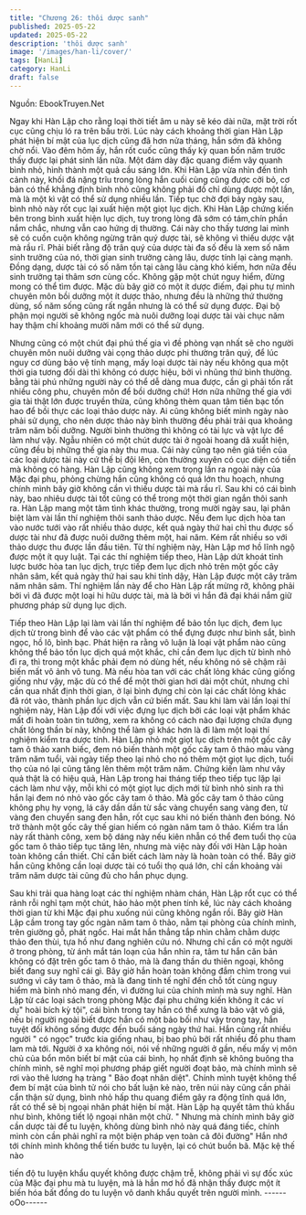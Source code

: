 ```yaml
---
title: "Chương 26: thôi dược sanh"
published: 2025-05-22
updated: 2025-05-22
description: 'thôi dược sanh'
image: '/images/han-li/cover/'
tags: [HanLi]
category: HanLi
draft: false
---
```


Nguồn: EbookTruyen.Net

Ngay khi Hàn Lập cho rằng loại thời tiết âm u này sẽ kéo dài nữa,
mặt trời rốt cục cũng chịu ló ra trên bầu trời.
Lúc này cách khoảng thời gian Hàn Lập phát hiện bí mật của lục
dịch cũng đã hơn nửa tháng, hắn sớm đã không chờ nổi. Vào
đêm hôm ấy, hắn rốt cuốc cũng thấy kỳ quan bốn năm trước thấy
được lại phát sinh lần nữa. Một đám dày đặc quang điểm vây
quanh bình nhỏ, hình thành một quả cầu sáng lớn.
Khi Hàn Lập vừa nhìn đến tình cảnh này, khối đá nặng trĩu trong
lòng hắn cuối cùng cũng được cởi bỏ, cơ bản có thể khẳng định
bình nhỏ cũng không phải đồ chỉ dùng được một lần, mà là một kì
vật có thể sử dụng nhiều lần.
Tiếp tục chờ đợi bảy ngày sau, bình nhỏ này rốt cục lại xuất hiện
một giọt lục dịch. Khi Hàn Lập chứng kiến bên trong bình xuất
hiện lục dịch, tuy trong lòng đã sớm có tám,chín phần nắm chắc,
nhưng vẫn cao hứng dị thường. Cái này cho thấy tương lai mình
sẽ có cuồn cuộn không ngừng trân quý dược tài, sẽ không vì
thiếu dược vật mà rầu rĩ.
Phải biết rằng độ trân quý của dược tài đa số đều là xem số năm
sinh trưởng của nó, thời gian sinh trưởng càng lâu, dược tính lại
càng mạnh. Đồng dạng, dược tài có số năm tồn tại càng lâu càng
khó kiếm, hơn nữa đều sinh trưởng tại thâm sơn cùng cốc. Không
gặp một chút nguy hiểm, đừng mong có thể tìm được.
Mặc dù bây giờ có một ít dược điếm, đại phu tự mình chuyên
môn bồi dưỡng một ít dược thảo, nhưng đều là những thứ
thường dùng, số năm sống cũng rất ngắn nhưng là có thể sử
dụng được. Đại bộ phận mọi người sẽ không ngốc mà nuôi
dưỡng loại dược tài vài chục năm hay thậm chí khoảng mười
năm mới có thể sử dụng.

Nhưng cũng có một chút đại phú thế gia vì đề phòng vạn nhất sẽ
cho người chuyên môn nuôi dưỡng vài cọng thảo dược phi
thường trân quý, để lúc nguy cơ dùng bảo vệ tính mạng, mấy loại
dược tài này nếu không qua một thời gia tương đối dài thì không
có dược hiệu, bởi vì nhũng thứ bình thường. bằng tài phú những
người này có thể dễ dàng mua được, cần gì phải tốn rất nhiều
công phu, chuyên môn để bồi dưỡng chứ! Hơn nữa những thế
gia với gia tài thật lớn được truyền thừa, cũng không thèm quan
tâm tiền bạc tốn hao để bồi thực các loại thảo dược này. Ai cũng
không biết mình ngày nào phải sử dụng, cho nên dược thảo này
bình thường đều phải trải qua khoảng trăm năm bồi dưỡng.
Người bình thường thì không có tài lực và vật lực để làm như vậy.
Ngẫu nhiên có một chút dược tài ở ngoài hoang dã xuất hiện,
cũng đều bị những thế gia này thu mua. Cái này cũng tạo nên giá
tiền của các loại dược tài này cứ thế bị đội lên, còn thường xuyên
có cục diện có tiền mà không có hàng.
Hàn Lập cũng không xem trọng lần ra ngoài này của Mặc đại phu,
phỏng chừng hắn cũng không có quá lớn thu hoạch, nhưng chính
mình bây giờ không cần vì thiếu dược tài mà rầu rĩ. Sau khi có cái
bình này, bao nhiêu dược tài tốt cũng có thể trong một thời gian
ngắn thôi sanh ra.
Hàn Lập mang một tâm tình khác thường, trong mười ngày sau,
lại phân biệt làm vài lần thí nghiệm thôi sanh thảo dược.
Nếu đem lục dịch hòa tan vào nước tưới vào rất nhiều thảo dược,
kết quả ngày thứ hai chỉ thu được số dược tài như đã được nuôi
dưỡng thêm một, hai năm. Kém rất nhiều so với thảo dược thu
được lần đầu tiên. Từ thí nghiệm này, Hàn Lập mơ hồ lĩnh ngộ
được một ít quy luật.
Tại các thí nghiệm tiếp theo, Hàn Lập dứt khoát tỉnh lược bước
hòa tan lục dịch, trực tiếp đem lục dịch nhỏ trên một gốc cây nhân
sâm, kết quả ngày thứ hai sau khi tỉnh dậy, Hàn Lập được một
cây trăm năm nhân sâm. Thí nghiệm lần này để cho Hàn Lập rất
mừng rỡ, không phải bởi vì đã được một loại hi hữu dược tài, mà
là bởi vì hắn đã đại khái nắm giữ phương pháp sử dụng lục dịch.

Tiếp theo Hàn Lập lại làm vài lần thí nghiệm để bảo tồn lục dịch,
đem lục dịch từ trong bình để vào các vật phẩm có thể đựng
được như bình sắt, bình ngọc, hồ lô, bình bạc. Phát hiện ra rằng
vô luận là loại vật phẩm nào cũng không thể bảo tồn lục dịch quá
một khắc, chỉ cần đem lục dịch từ bình nhỏ đi ra, thì trong một
khắc phải đem nó dùng hết, nếu không nó sẽ chậm rãi biến mất
vô ảnh vô tung. Mà nếu hòa tan với các chất lỏng khác cũng
giống giống như vậy, mặc dù có thể để một thời gian hơi dài một
chút, nhưng chỉ cần qua nhất định thời gian, ở lại bình đựng chỉ
còn lại các chất lỏng khác đã rót vào, thành phần lục dịch vẫn cứ
biến mất.
Sau khi làm vài lần loại thí nghiệm này, Hàn Lập đối với việc đựng
lục dịch bởi các loại vật phẩm khác mất đi hoàn toàn tin tưởng,
xem ra không có cách nào đại lượng chứa đụng chất lỏng thần bí
này, không thể làm gì khác hơn là đi làm một loại thí nghiệm kiểm
tra dược tính.
Hàn Lập nhỏ một giọt lục dịch trên một gốc cây tam ô thảo xanh
biếc, đem nó biến thành một gốc cây tam ô thảo màu vàng trăm
năm tuổi, vài ngày tiếp theo lại nhỏ cho nó thêm một giọt lục dịch,
tuổi thọ của nó lại cũng tăng lên thêm một trăm năm.
Chứng kiến làm như vây quả thật là có hiệu quả, Hàn Lập trong
hai tháng tiếp theo tiếp tục lặp lại cách làm như vậy, mỗi khi có
một giọt lục dịch mới từ bình nhỏ sinh ra thì hắn lại đem nó nhỏ
vào gốc cây tam ô thảo. Mà gốc cây tam ô thảo cũng không phụ
hy vọng, lá cây dần dần từ sắc vàng chuyển sang vàng đen, từ
vàng đen chuyển sang đen hẳn, rốt cục sau khi nó biến thành đen
bóng. Nó trở thành một gốc cây thế gian hiếm có ngàn năm tam ô
thảo.
Kiểm tra lần này rất thành công, xem bộ dáng này nếu kiên nhẫn
có thể đem tuổi thọ của gốc tam ô thảo tiếp tục tăng lên, nhưng
mà việc này đối với Hàn Lập hoàn toàn không cần thiết. Chỉ cần
biết cách làm này là hoàn toàn có thể. Bây giờ hắn cũng không
cần loại dược tài có tuổi thọ quá lớn, chỉ cần khoảng vài trăm năm
dược tài cũng đủ cho hắn phục dụng.

Sau khi trải qua hàng loạt các thí nghiệm nhàm chán, Hàn Lập rổt
cục có thể rảnh rỗi nghỉ tạm một chút, hảo hảo một phen tính kế,
lúc này cách khoảng thời gian từ khi Mặc đại phu xuống núi cũng
không ngắn rồi.
Bây giờ Hàn Lập cầm trong tay gốc ngàn năm tam ô thảo, nằm tại
phòng của chính mình, trên giường gỗ, phát ngốc.
Hai mắt hắn thẳng tắp nhìn chằm chằm dược thảo đen thùi, tựa
hồ như đang nghiên cứu nó. Nhưng chỉ cần có một người ở trong
phòng, từ ánh mắt tán loạn của hắn nhìn ra, tâm tư hắn căn bản
không có đặt trên gốc tam ô thảo, mà là đang thần du thiên ngoại,
không biết đang suy nghĩ cái gì.
Bây giờ hắn hoàn toàn không đắm chìm trong vui sướng vì cây
tam ô thảo, mà là đang tinh tế nghĩ đến chỗ tốt cùng nguy hiểm
mà bình nhỏ mang đến, vì đường lui của chính mình mà suy nghĩ.
Hàn Lập từ các loại sách trong phòng Mặc đại phu chứng kiến
không ít các ví dụ" hoài bích kỳ tội", cái bình trong tay hắn có thể
xưng là bảo vật vô giá, nếu bị người ngoài biết được hắn có một
bảo bối như vậy trong tay, hắn tuyệt đối không sống được đến
buổi sáng ngày thứ hai. Hắn cùng rất nhiều người " có ngọc"
trước kia giống nhau, bị bao phủ bởi rất nhiều đồ phu tham lam
mà tới. Người ở xa không nói, nói về những người ở gần, nếu
mấy vị môn chủ của bổn môn biết bí mật của cái bình, họ nhất
định sẽ không buông tha chính mình, sẽ nghĩ mọi phương pháp
giết người đoạt bảo, mà chính mình sẽ rơi vào thê lương hạ tràng
" Bảo đoạt nhân diệt".
Chính mình tuyệt không thể đem bí mật của bình tử nói cho bất
luận kẻ nào, trên núi này cũng cần phải cẩn thận sử dụng, bình
nhỏ hấp thu quang điểm gây ra động tĩnh quá lớn, rất có thể sẽ bị
ngoại nhân phát hiện bí mật. Hàn Lập hạ quyết tâm thủ khẩu như
bình, không tiết lộ ngoại nhân một chữ.
" Nhưng mà chính mình bây giờ cần dược tài để tu luyện, không
dùng bình nhỏ này quá đáng tiếc, chính mình còn cần phải nghĩ ra
một biện pháp vẹn toàn cả đôi đường" Hắn nhớ tới chính mình
không thể tiến bước tu luyện, lại có chút buồn bã. Mặc kệ thế nào

tiến độ tu luyện khẩu quyết không được chậm trễ, không phải vì
sự đốc xúc của Mặc đại phu mà tu luyện, mà là hắn mơ hồ đã
nhận thấy được một ít biến hóa bất đồng do tu luyện vô danh
khẩu quyết trên người mình.
------oOo------
